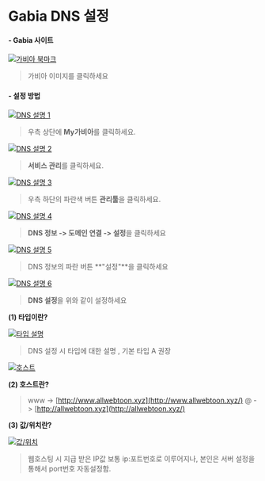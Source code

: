 # Gabia DNS 설정

#### - Gabia 사이트

[![&#xAC00;&#xBE44;&#xC544; &#xBD81;&#xB9C8;&#xD06C;](https://camo.githubusercontent.com/b12255a8aa427d8105242d44876496cdb1f20086d0a13edbdece15abb7b7fb3a/68747470733a2f2f696d616765732e76656c6f672e696f2f696d616765732f7a6b666668746d363532332f706f73742f37633334663736332d646337662d346136372d623434372d3566636166616634373563332f696d6167652e706e67)](https://www.gabia.com/)

> 가비아 이미지를 클릭하세요

#### - 설정 방법

[![DNS &#xC124;&#xBA85; 1](https://camo.githubusercontent.com/54f8f680f9a53b5eab78f18b49efd236e74aaa33c900b6cc84f030b62d85c700/68747470733a2f2f696d616765732e76656c6f672e696f2f696d616765732f7a6b666668746d363532332f706f73742f63383066396131612d303561632d346665642d386234662d3136323766653536366234662f696d6167652e706e67)](https://camo.githubusercontent.com/54f8f680f9a53b5eab78f18b49efd236e74aaa33c900b6cc84f030b62d85c700/68747470733a2f2f696d616765732e76656c6f672e696f2f696d616765732f7a6b666668746d363532332f706f73742f63383066396131612d303561632d346665642d386234662d3136323766653536366234662f696d6167652e706e67)

> 우측 상단에 **My가비아**를 클릭하세요.

[![DNS &#xC124;&#xBA85; 2](https://camo.githubusercontent.com/8253c5edac1a0f4c94da3faf6bc650640a0c533481862cfac079c2ff7618e93a/68747470733a2f2f696d616765732e76656c6f672e696f2f696d616765732f7a6b666668746d363532332f706f73742f33306532656238372d303665332d346436372d623531352d3234666134346530626138302f696d6167652e706e67)](https://camo.githubusercontent.com/8253c5edac1a0f4c94da3faf6bc650640a0c533481862cfac079c2ff7618e93a/68747470733a2f2f696d616765732e76656c6f672e696f2f696d616765732f7a6b666668746d363532332f706f73742f33306532656238372d303665332d346436372d623531352d3234666134346530626138302f696d6167652e706e67)

> **서비스 관리**를 클릭하세요.

[![DNS &#xC124;&#xBA85; 3](https://camo.githubusercontent.com/d41a89de69c6c5977e59c9ff78a1dca6ff85be6caff2719cf07486e1c8f2c4f3/68747470733a2f2f696d616765732e76656c6f672e696f2f696d616765732f7a6b666668746d363532332f706f73742f64313062363033632d313337312d343239372d393536642d6232356432656635623139632f696d6167652e706e67)](https://camo.githubusercontent.com/d41a89de69c6c5977e59c9ff78a1dca6ff85be6caff2719cf07486e1c8f2c4f3/68747470733a2f2f696d616765732e76656c6f672e696f2f696d616765732f7a6b666668746d363532332f706f73742f64313062363033632d313337312d343239372d393536642d6232356432656635623139632f696d6167652e706e67)

> 우측 하단의 파란색 버튼 **관리툴**을 클릭하세요.

[![DNS &#xC124;&#xBA85; 4](https://camo.githubusercontent.com/a1ea1af798cdd978fc155ea1785e8501f27f33273388d9d3bb70adbcc8ca6fd3/68747470733a2f2f696d616765732e76656c6f672e696f2f696d616765732f7a6b666668746d363532332f706f73742f65656237663033322d356433662d346439652d616465652d3436306235306436373034662f696d6167652e706e67)](https://camo.githubusercontent.com/a1ea1af798cdd978fc155ea1785e8501f27f33273388d9d3bb70adbcc8ca6fd3/68747470733a2f2f696d616765732e76656c6f672e696f2f696d616765732f7a6b666668746d363532332f706f73742f65656237663033322d356433662d346439652d616465652d3436306235306436373034662f696d6167652e706e67)

> **DNS 정보 -&gt; 도메인 연결 -&gt; 설정**을 클릭하세요

[![DNS &#xC124;&#xBA85; 5](https://camo.githubusercontent.com/6a8e17749acf09b633c37f66ea3ddf7b7c665eaf14733a9d4eacf82c0ea2e931/68747470733a2f2f696d616765732e76656c6f672e696f2f696d616765732f7a6b666668746d363532332f706f73742f36653938303766392d323237632d343335382d613930352d6633376630343161613138312f696d6167652e706e67)](https://camo.githubusercontent.com/6a8e17749acf09b633c37f66ea3ddf7b7c665eaf14733a9d4eacf82c0ea2e931/68747470733a2f2f696d616765732e76656c6f672e696f2f696d616765732f7a6b666668746d363532332f706f73742f36653938303766392d323237632d343335382d613930352d6633376630343161613138312f696d6167652e706e67)

> DNS 정보의 파란 버튼 \*\*"설정"\*\*을 클릭하세요

[![DNS &#xC124;&#xBA85; 6](https://camo.githubusercontent.com/06bdeaa39b631519e00ff48fe7c14183df356de7bed430f43e2af6e6a5c5b462/68747470733a2f2f696d616765732e76656c6f672e696f2f696d616765732f7a6b666668746d363532332f706f73742f61633432363564362d343136312d343737362d396237652d3134373032623134393930312f696d6167652e706e67)](https://camo.githubusercontent.com/06bdeaa39b631519e00ff48fe7c14183df356de7bed430f43e2af6e6a5c5b462/68747470733a2f2f696d616765732e76656c6f672e696f2f696d616765732f7a6b666668746d363532332f706f73742f61633432363564362d343136312d343737362d396237652d3134373032623134393930312f696d6167652e706e67)

> **DNS 설정**을 위와 같이 설정하세요

**\(1\) 타입이란?**

[![&#xD0C0;&#xC785; &#xC124;&#xBA85;](https://camo.githubusercontent.com/eb78637a7920fe5e7754563749b0282edda4c8672a772bd61044498310d22f00/68747470733a2f2f696d616765732e76656c6f672e696f2f696d616765732f7a6b666668746d363532332f706f73742f66313765616638372d393463632d343130312d383133302d6137666661633661666462312f696d6167652e706e67)](https://camo.githubusercontent.com/eb78637a7920fe5e7754563749b0282edda4c8672a772bd61044498310d22f00/68747470733a2f2f696d616765732e76656c6f672e696f2f696d616765732f7a6b666668746d363532332f706f73742f66313765616638372d393463632d343130312d383133302d6137666661633661666462312f696d6167652e706e67)

> DNS 설정 시 타입에 대한 설명 , 기본 타입 A 권장

[![&#xD638;&#xC2A4;&#xD2B8;](https://camo.githubusercontent.com/7618d6afc3e40310b585382faf6fcf36a0fdf14b59d26e3cd84c851f1195a756/68747470733a2f2f696d616765732e76656c6f672e696f2f696d616765732f7a6b666668746d363532332f706f73742f39306132366665642d383630352d343431352d613936612d3261626463333766653934382f696d6167652e706e67)](https://camo.githubusercontent.com/7618d6afc3e40310b585382faf6fcf36a0fdf14b59d26e3cd84c851f1195a756/68747470733a2f2f696d616765732e76656c6f672e696f2f696d616765732f7a6b666668746d363532332f706f73742f39306132366665642d383630352d343431352d613936612d3261626463333766653934382f696d6167652e706e67)

**\(2\) 호스트란?**

> www -&gt; [http://www.allwebtoon.xyz](http://www.allwebtoon.xyz/) @ -&gt; [http://allwebtoon.xyz](http://allwebtoon.xyz/)

**\(3\) 값/위치란?**

[![&#xAC12;/&#xC704;&#xCE58;](https://camo.githubusercontent.com/295ee2b4ee497319dc8c0314e19c530b5284cc39f213fde874cfeb5d24b96ae6/68747470733a2f2f696d616765732e76656c6f672e696f2f696d616765732f7a6b666668746d363532332f706f73742f31663061656263612d316333312d343035392d626661312d3834313562313964623134662f696d6167652e706e67)](https://camo.githubusercontent.com/295ee2b4ee497319dc8c0314e19c530b5284cc39f213fde874cfeb5d24b96ae6/68747470733a2f2f696d616765732e76656c6f672e696f2f696d616765732f7a6b666668746d363532332f706f73742f31663061656263612d316333312d343035392d626661312d3834313562313964623134662f696d6167652e706e67)

> 웹호스팅 시 지급 받은 IP값 보통 ip:포트번호로 이루어지나, 본인은 서버 설정을 통해서 port번호 자동설정함.

